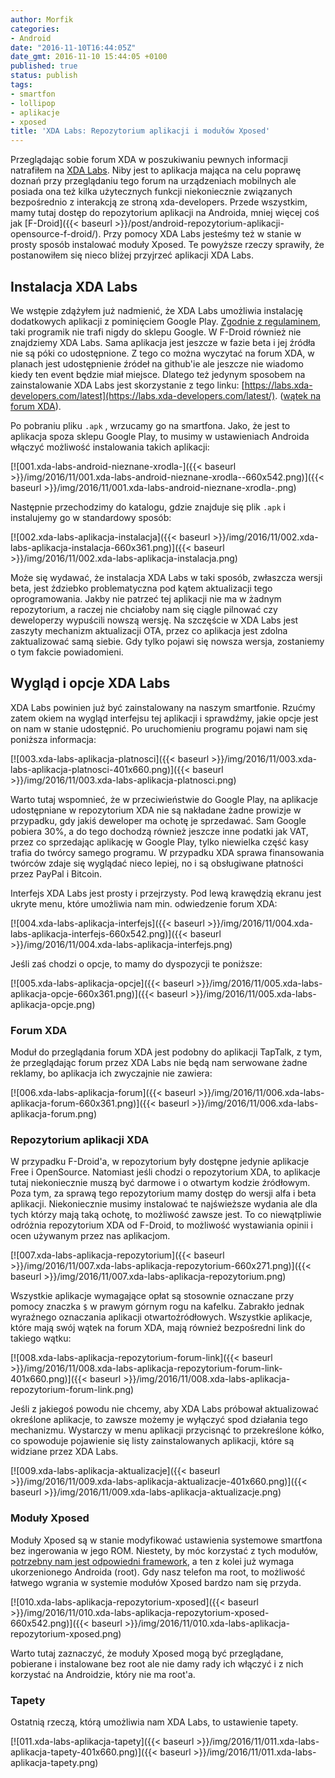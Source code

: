```yaml
---
author: Morfik
categories:
- Android
date: "2016-11-10T16:44:05Z"
date_gmt: 2016-11-10 15:44:05 +0100
published: true
status: publish
tags:
- smartfon
- lollipop
- aplikacje
- xposed
title: 'XDA Labs: Repozytorium aplikacji i modułów Xposed'
---
```


Przeglądając sobie forum XDA w poszukiwaniu pewnych informacji natrafiłem na [XDA
Labs](https://forum.xda-developers.com/android/apps-games/labs-t3241866). Niby jest to aplikacja
mająca na celu poprawę doznań przy przeglądaniu tego forum na urządzeniach mobilnych ale posiada
ona też kilka użytecznych funkcji niekoniecznie związanych bezpośrednio z interakcją ze stroną
xda-developers. Przede wszystkim, mamy tutaj dostęp do repozytorium aplikacji na Androida, mniej
więcej coś jak
[F-Droid]({{< baseurl >}}/post/android-repozytorium-aplikacji-opensource-f-droid/). Przy pomocy
XDA Labs jesteśmy też w stanie w prosty sposób instalować moduły Xposed. Te powyższe rzeczy
sprawiły, że postanowiłem się nieco bliżej przyjrzeć aplikacji XDA Labs.

<!--more-->
## Instalacja XDA Labs

We wstępie zdążyłem już nadmienić, że XDA Labs umożliwia instalację dodatkowych aplikacji z
pominięciem Google Play. [Zgodnie z
regulaminem](https://play.google.com/about/developer-distribution-agreement.html), taki programik
nie trafi nigdy do sklepu Google. W F-Droid również nie znajdziemy XDA Labs. Sama aplikacja jest
jeszcze w fazie beta i jej źródła nie są póki co udostępnione. Z tego co można wyczytać na forum
XDA, w planach jest udostępnienie źródeł na github'ie ale jeszcze nie wiadomo kiedy ten event będzie
miał miejsce. Dlatego też jedynym sposobem na zainstalowanie XDA Labs jest skorzystanie z tego
linku: [https://labs.xda-developers.com/latest](https://labs.xda-developers.com/latest/). ([wątek na
forum XDA](https://www.xda-developers.com/xda-labs/)).

Po pobraniu pliku `.apk` , wrzucamy go na smartfona. Jako, że jest to aplikacja spoza sklepu Google
Play, to musimy w ustawieniach Androida włączyć możliwość instalowania takich
aplikacji:

[![001.xda-labs-android-nieznane-xrodla-]({{< baseurl >}}/img/2016/11/001.xda-labs-android-nieznane-xrodla--660x542.png)]({{< baseurl >}}/img/2016/11/001.xda-labs-android-nieznane-xrodla-.png)

Następnie przechodzimy do katalogu, gdzie znajduje się plik `.apk` i instalujemy go w standardowy
sposób:

[![002.xda-labs-aplikacja-instalacja]({{< baseurl >}}/img/2016/11/002.xda-labs-aplikacja-instalacja-660x361.png)]({{< baseurl >}}/img/2016/11/002.xda-labs-aplikacja-instalacja.png)

Może się wydawać, że instalacja XDA Labs w taki sposób, zwłaszcza wersji beta, jest ździebko
problematyczna pod kątem aktualizacji tego oprogramowania. Jakby nie patrzeć tej aplikacji nie ma w
żadnym repozytorium, a raczej nie chciałoby nam się ciągle pilnować czy deweloperzy wypuścili
nowszą wersję. Na szczęście w XDA Labs jest zaszyty mechanizm aktualizacji OTA, przez co aplikacja
jest zdolna zaktualizować samą siebie. Gdy tylko pojawi się nowsza wersja, zostaniemy o tym fakcie
powiadomieni.

## Wygląd i opcje XDA Labs

XDA Labs powinien już być zainstalowany na naszym smartfonie. Rzućmy zatem okiem na wygląd
interfejsu tej aplikacji i sprawdźmy, jakie opcje jest on nam w stanie udostępnić. Po uruchomieniu
programu pojawi nam się poniższa
informacja:

[![003.xda-labs-aplikacja-platnosci]({{< baseurl >}}/img/2016/11/003.xda-labs-aplikacja-platnosci-401x660.png)]({{< baseurl >}}/img/2016/11/003.xda-labs-aplikacja-platnosci.png)

Warto tutaj wspomnieć, że w przeciwieństwie do Google Play, na aplikacje udostępniane w repozytorium
XDA nie są nakładane żadne prowizje w przypadku, gdy jakiś deweloper ma ochotę je sprzedawać. Sam
Google pobiera 30%, a do tego dochodzą również jeszcze inne podatki jak VAT, przez co sprzedając
aplikację w Google Play, tylko niewielka część kasy trafia do twórcy samego programu. W przypadku
XDA sprawa finansowania twórców zdaje się wyglądać nieco lepiej, no i są obsługiwane płatności przez
PayPal i Bitcoin.

Interfejs XDA Labs jest prosty i przejrzysty. Pod lewą krawędzią ekranu jest ukryte menu, które
umożliwia nam min. odwiedzenie forum
XDA:

[![004.xda-labs-aplikacja-interfejs]({{< baseurl >}}/img/2016/11/004.xda-labs-aplikacja-interfejs-660x542.png)]({{< baseurl >}}/img/2016/11/004.xda-labs-aplikacja-interfejs.png)

Jeśli zaś chodzi o opcje, to mamy do dyspozycji te
poniższe:

[![005.xda-labs-aplikacja-opcje]({{< baseurl >}}/img/2016/11/005.xda-labs-aplikacja-opcje-660x361.png)]({{< baseurl >}}/img/2016/11/005.xda-labs-aplikacja-opcje.png)

### Forum XDA

Moduł do przeglądania forum XDA jest podobny do aplikacji TapTalk, z tym, że przeglądając forum
przez XDA Labs nie będą nam serwowane żadne reklamy, bo aplikacja ich zwyczajnie nie
zawiera:

[![006.xda-labs-aplikacja-forum]({{< baseurl >}}/img/2016/11/006.xda-labs-aplikacja-forum-660x361.png)]({{< baseurl >}}/img/2016/11/006.xda-labs-aplikacja-forum.png)

### Repozytorium aplikacji XDA

W przypadku F-Droid'a, w repozytorium były dostępne jedynie aplikacje Free i OpenSource. Natomiast
jeśli chodzi o repozytorium XDA, to aplikacje tutaj niekoniecznie muszą być darmowe i o otwartym
kodzie źródłowym. Poza tym, za sprawą tego repozytorium mamy dostęp do wersji alfa i beta aplikacji.
Niekoniecznie musimy instalować te najświeższe wydania ale dla tych którzy mają taką ochotę, to
możliwość zawsze jest. To co niewątpliwie odróżnia repozytorium XDA od F-Droid, to możliwość
wystawiania opinii i ocen używanym przez nas
aplikacjom.

[![007.xda-labs-aplikacja-repozytorium]({{< baseurl >}}/img/2016/11/007.xda-labs-aplikacja-repozytorium-660x271.png)]({{< baseurl >}}/img/2016/11/007.xda-labs-aplikacja-repozytorium.png)

Wszystkie aplikacje wymagające opłat są stosownie oznaczane przy pomocy znaczka `$` w prawym górnym
rogu na kafelku. Zabrakło jednak wyraźnego oznaczania aplikacji otwartoźródłowych. Wszystkie
aplikacje, które mają swój wątek na forum XDA, mają również bezpośredni link do takiego
wątku:

[![008.xda-labs-aplikacja-repozytorium-forum-link]({{< baseurl >}}/img/2016/11/008.xda-labs-aplikacja-repozytorium-forum-link-401x660.png)]({{< baseurl >}}/img/2016/11/008.xda-labs-aplikacja-repozytorium-forum-link.png)

Jeśli z jakiegoś powodu nie chcemy, aby XDA Labs próbował aktualizować określone aplikacje, to
zawsze możemy je wyłączyć spod działania tego mechanizmu. Wystarczy w menu aplikacji przycisnąć to
przekreślone kółko, co spowoduje pojawienie się listy zainstalowanych aplikacji, które są widziane
przez XDA
Labs.

[![009.xda-labs-aplikacja-aktualizacje]({{< baseurl >}}/img/2016/11/009.xda-labs-aplikacja-aktualizacje-401x660.png)]({{< baseurl >}}/img/2016/11/009.xda-labs-aplikacja-aktualizacje.png)

### Moduły Xposed

Moduły Xposed są w stanie modyfikować ustawienia systemowe smartfona bez ingerowania w jego ROM.
Niestety, by móc korzystać z tych modułów, [potrzebny nam jest odpowiedni
framework](http://repo.xposed.info/module/de.robv.android.xposed.installer), a ten z kolei już
wymaga ukorzenionego Androida (root). Gdy nasz telefon ma root, to możliwość łatwego wgrania w
systemie modułów Xposed bardzo nam się
przyda.

[![010.xda-labs-aplikacja-repozytorium-xposed]({{< baseurl >}}/img/2016/11/010.xda-labs-aplikacja-repozytorium-xposed-660x542.png)]({{< baseurl >}}/img/2016/11/010.xda-labs-aplikacja-repozytorium-xposed.png)

Warto tutaj zaznaczyć, że moduły Xposed mogą być przeglądane, pobierane i instalowane bez root ale
nie damy rady ich włączyć i z nich korzystać na Androidzie, który nie ma root'a.

### Tapety

Ostatnią rzeczą, którą umożliwia nam XDA Labs, to ustawienie
tapety.

[![011.xda-labs-aplikacja-tapety]({{< baseurl >}}/img/2016/11/011.xda-labs-aplikacja-tapety-401x660.png)]({{< baseurl >}}/img/2016/11/011.xda-labs-aplikacja-tapety.png)
